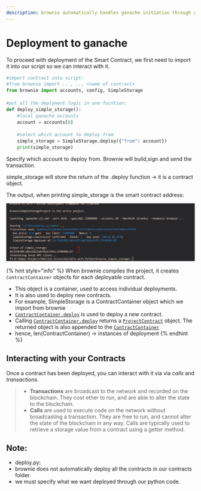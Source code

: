 ```yaml
---
description: brownie automatically handles ganache initiation through ganache-cli
---
```


# Deployment to ganache

To proceed with deployment of the Smart Contract, we first need to import it into our script so we can interact with it.

```python
#import contract into script: 
#from brownie import .. , .., <name of contract>
from brownie import accounts, config, SimpleStorage

#put all the deplyment logic in one fucntion:
def deploy_simple_storage():
    #local ganache accounts
    account = accounts[0]

    #select which account to deploy from
    simple_storage = SimpleStorage.deploy({"from": account})
    print(simple_storage)
```

Specify which account to deploy from. Brownie will build,sign and send the transaction.

simple\_storage will store the return of the .deploy function -> it is a contract object.&#x20;

The output, when printing simple\_storage is the smart contract address:

![](<../../../.gitbook/assets/image (256).png>)

{% hint style="info" %}
When brownie compiles the project, it creates `ContractContainer` objects for each deployable contract.&#x20;

* This object is a container, used to access individual deployments.
* It is also used to deploy new contracts.&#x20;
* For example, SimpleStorage is a ContractContainer object which we import from brownie
* [`ContractContainer.deploy`](https://eth-brownie.readthedocs.io/en/stable/api-network.html#ContractContainer.deploy) is used to deploy a new contract.
* Calling [`ContractContainer.deploy`](https://eth-brownie.readthedocs.io/en/stable/api-network.html#ContractContainer.deploy) returns a [`ProjectContract`](https://eth-brownie.readthedocs.io/en/stable/api-network.html#brownie.network.contract.ProjectContract) object. The returned object is also appended to the [`ContractContainer`](https://eth-brownie.readthedocs.io/en/stable/api-network.html#brownie.network.contract.ContractContainer)
* hence, len(ContractContainer) -> instances of deployment
{% endhint %}

## Interacting with your Contracts

Once a contract has been deployed, you can interact with it via via _calls_ and _transactions_.

> * **Transactions** are broadcast to the network and recorded on the blockchain. They cost ether to run, and are able to alter the state to the blockchain.
> * **Calls** are used to execute code on the network without broadcasting a transaction. They are free to run, and cannot alter the state of the blockchain in any way. Calls are typically used to retrieve a storage value from a contract using a getter method.

## Note:

* deploy.py:&#x20;
* brownie does not automatically deploy all the contracts in our contracts folder.&#x20;
* we must specify what we want deployed through our python code.
